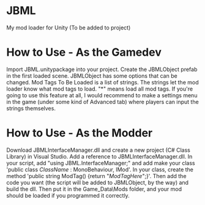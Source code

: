 # JBML
My mod loader for Unity (To be added to project)

# How to Use - As the Gamedev
Import JBML.unitypackage into your project. Create the JBMLObject prefab in the first loaded scene.
JBMLObject has some options that can be changed. Mod Tags To Be Loaded is a list of strings. The strings let the mod loader know what mod tags to load. "\*" means load all mod tags. If you're going to use this feature at all, I would recommend to make a settings menu in the game (under some kind of Advanced tab) where players can input the strings themselves.
# How to Use - As the Modder
Download JBMLInterfaceManager.dll and create a new project (C# Class Library) in Visual Studio. Add a reference to JBMLInterfaceManager.dll.
In your script, add "using JBML.InterfaceManager;" and add make your class 'public class *ClassName* : MonoBehaviour, IMod'. In your class, create the method 'public string ModTag() {return "*ModTagHere*";}'. Then add the code you want (the script will be added to JBMLObject, by the way) and build the dll. Then put it in the Game_Data\Mods folder, and your mod should be loaded if you programmed it correctly.
